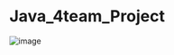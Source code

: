 # Java_4team_Project
![image](D:\class\client\ClientTest\src\main\webapp\portfolio\images\projects\4\1.png)
